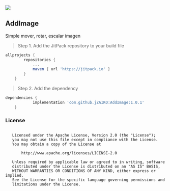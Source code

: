[![](https://jitpack.io/v/jZAIKO/AddImage.svg)](https://jitpack.io/#jZAIKO/AddImage)

## AddImage
Simple mover, rotar, escalar imagen
> Step 1. Add the JitPack repository to your build file

```gradle
allprojects {
		repositories {
			...
			maven { url 'https://jitpack.io' }
		}
	}
  ```
  
  > Step 2. Add the dependency
```gradle
dependencies {
	        implementation 'com.github.jZAIKO:AddImage:1.0.1'
	}
  ```
  
  
### License

```Copyright 2022 jZAIKO, Corp 

   Licensed under the Apache License, Version 2.0 (the "License");
   you may not use this file except in compliance with the License.
   You may obtain a copy of the License at

       http://www.apache.org/licenses/LICENSE-2.0

   Unless required by applicable law or agreed to in writing, software
   distributed under the License is distributed on an "AS IS" BASIS,
   WITHOUT WARRANTIES OR CONDITIONS OF ANY KIND, either express or implied.
   See the License for the specific language governing permissions and
   limitations under the License.
  ```
